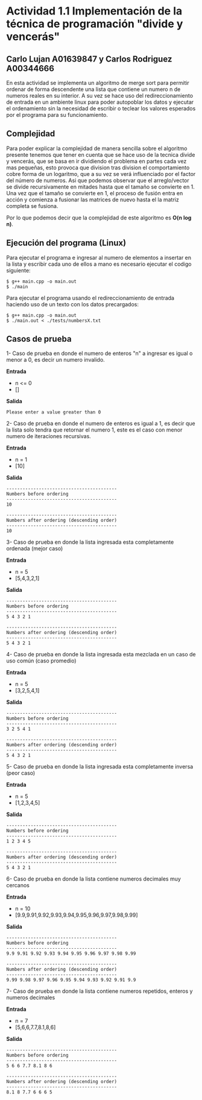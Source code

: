 # Actividad 1.1 Implementación de la técnica de programación "divide y vencerás"
## Carlo Lujan A01639847 y Carlos Rodriguez A00344666
En esta actividad se implementa un algoritmo de merge sort para permitir ordenar de forma descendente una lista que contiene un numero n de numeros reales en su interior. A su vez se hace uso del redireccionamiento de entrada en un ambiente linux para poder autopoblar los datos y ejecutar el ordenamiento sin la necesidad de escribir o teclear los valores esperados por el programa para su funcionamiento. 

## Complejidad
Para poder explicar la complejidad de manera sencilla sobre el algoritmo presente tenemos que tener en cuenta que se hace uso de la tecnica divide y vencerás, que se basa en ir dividiendo el problema en partes cada vez mas pequeñas, esto provoca que division tras division el comportamiento cobre forma de un logaritmo, que a su vez se verá influenciado por el factor del número de numeros. Asi que podemos observar que el arreglo/vector se divide recursivamente en mitades hasta que el tamaño se convierte en 1. Una vez que el tamaño se convierte en 1, el proceso de fusión entra en acción y comienza a fusionar las matrices de nuevo hasta el la matriz completa se fusiona.

Por lo que podemos decir que la complejidad de este algoritmo es **O(n log n)**.

## Ejecución del programa (Linux)

Para ejecutar el programa e ingresar al numero de elementos a insertar en la lista y escribir cada uno de ellos a mano es necesario ejecutar el codigo siguiente:
```
$ g++ main.cpp -o main.out
$ ./main
```

Para ejecutar el programa usando el redireccionamiento de entrada haciendo uso de un texto con los datos precargados:
```
$ g++ main.cpp -o main.out
$ ./main.out < ./tests/numbersX.txt
```

## Casos de prueba

1- Caso de prueba en donde el numero de enteros "n" a ingresar es igual o menor a 0, es decir un numero invalido.

**Entrada**
- n <= 0 
- []

**Salida**
```
Please enter a value greater than 0
```

2- Caso de prueba en donde el numero de enteros es igual a 1, es decir que la lista solo tendra que retornar el numero 1, este es el caso con menor numero de iteraciones recursivas.

**Entrada**
- n = 1
- [10]

**Salida**
```
-----------------------------------------
Numbers before ordering
-----------------------------------------
10

-----------------------------------------
Numbers after ordering (descending order)
-----------------------------------------
10
```

3- Caso de prueba en donde la lista ingresada esta completamente ordenada (mejor caso)

**Entrada**
- n = 5
- [5,4,3,2,1]

**Salida**
```
-----------------------------------------
Numbers before ordering
-----------------------------------------
5 4 3 2 1 

-----------------------------------------
Numbers after ordering (descending order)
-----------------------------------------
5 4 3 2 1
```

4- Caso de prueba en donde la lista ingresada esta mezclada en un caso de uso común (caso promedio)

**Entrada**
- n = 5
- [3,2,5,4,1]

**Salida**
```
-----------------------------------------
Numbers before ordering
-----------------------------------------
3 2 5 4 1

-----------------------------------------
Numbers after ordering (descending order)
-----------------------------------------
5 4 3 2 1
```

5- Caso de prueba en donde la lista ingresada esta completamente inversa (peor caso)

**Entrada**
- n = 5
- [1,2,3,4,5]

**Salida**
```
-----------------------------------------
Numbers before ordering
-----------------------------------------
1 2 3 4 5 

-----------------------------------------
Numbers after ordering (descending order)
-----------------------------------------
5 4 3 2 1
```

6- Caso de prueba en donde la lista contiene numeros decimales muy cercanos

**Entrada**
- n = 10
- [9.9,9.91,9.92,9.93,9.94,9.95,9.96,9.97,9.98,9.99]

**Salida**
```
-----------------------------------------
Numbers before ordering
-----------------------------------------
9.9 9.91 9.92 9.93 9.94 9.95 9.96 9.97 9.98 9.99

-----------------------------------------
Numbers after ordering (descending order)
-----------------------------------------
9.99 9.98 9.97 9.96 9.95 9.94 9.93 9.92 9.91 9.9
```

7- Caso de prueba en donde la lista contiene numeros repetidos, enteros y numeros decimales

**Entrada**
- n = 7
- [5,6,6,7.7,8.1,8,6]

**Salida**
```
-----------------------------------------
Numbers before ordering
-----------------------------------------
5 6 6 7.7 8.1 8 6

-----------------------------------------
Numbers after ordering (descending order)
-----------------------------------------
8.1 8 7.7 6 6 6 5
```
